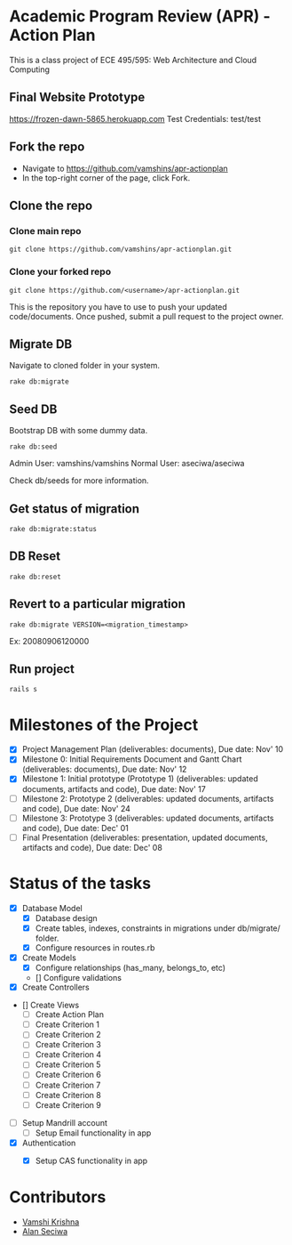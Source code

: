 # Academic Program Review (APR) - Action Plan
This is a class project of ECE 495/595: Web Architecture and Cloud Computing

## Final Website Prototype
https://frozen-dawn-5865.herokuapp.com
Test Credentials: test/test

## Fork the repo
* Navigate to https://github.com/vamshins/apr-actionplan
* In the top-right corner of the page, click Fork.

## Clone the repo

### Clone main repo
```
git clone https://github.com/vamshins/apr-actionplan.git
```

### Clone your forked repo
```
git clone https://github.com/<username>/apr-actionplan.git
```
This is the repository you have to use to push your updated code/documents. Once pushed, submit a pull request to the project owner.

## Migrate DB
Navigate to cloned folder in your system.
```
rake db:migrate
```

## Seed DB
Bootstrap DB with some dummy data.
```
rake db:seed
```
Admin User: vamshins/vamshins
Normal User: aseciwa/aseciwa

Check db/seeds for more information.

## Get status of migration
```
rake db:migrate:status
```

## DB Reset
```
rake db:reset
```

## Revert to a particular migration
```
rake db:migrate VERSION=<migration_timestamp>
```
Ex: 20080906120000

## Run project
```
rails s
```


# Milestones of the Project
- [x] Project Management Plan (deliverables: documents), Due date: Nov' 10
- [x] Milestone 0: Initial Requirements Document and Gantt Chart (deliverables: documents), Due date: Nov' 12
- [x] Milestone 1: Initial prototype (Prototype 1) (deliverables: updated documents, artifacts and code), Due date: Nov' 17
- [ ] Milestone 2: Prototype 2 (deliverables: updated documents, artifacts and code), Due date: Nov' 24
- [ ] Milestone 3: Prototype 3 (deliverables: updated documents, artifacts and code), Due date: Dec' 01
- [ ] Final Presentation (deliverables: presentation, updated documents, artifacts and code), Due date: Dec' 08

# Status of the tasks
- [x] Database Model
	- [x] Database design
	- [x] Create tables, indexes, constraints in migrations under db/migrate/ folder.
	- [x] Configure resources in routes.rb
- [x] Create Models
	- [x] Configure relationships (has_many, belongs_to, etc)
	- [] Configure validations
- [x] Create Controllers
- [] Create Views
	- [ ] Create Action Plan
	- [ ] Create Criterion 1
	- [ ] Create Criterion 2
	- [ ] Create Criterion 3
	- [ ] Create Criterion 4
	- [ ] Create Criterion 5
	- [ ] Create Criterion 6
	- [ ] Create Criterion 7
	- [ ] Create Criterion 8
	- [ ] Create Criterion 9
- [ ] Setup Mandrill account
	- [ ] Setup Email functionality in app
- [x] Authentication
	- [x] Setup CAS functionality in app
	

# Contributors
- [Vamshi Krishna](https://github.com/vamshins)
- [Alan Seciwa](https://www.github.com/aseciwa)
